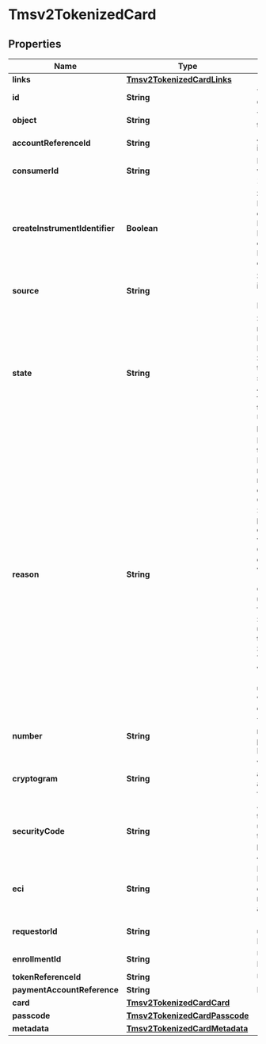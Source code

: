 
# Tmsv2TokenizedCard

## Properties
Name | Type | Description | Notes
------------ | ------------- | ------------- | -------------
**links** | [**Tmsv2TokenizedCardLinks**](Tmsv2TokenizedCardLinks.md) |  |  [optional]
**id** | **String** | The Id of the Tokenized Card.  |  [optional]
**object** | **String** | The type. Possible Values: - tokenizedCard  |  [optional]
**accountReferenceId** | **String** | An identifier provided by the issuer for the account.  |  [optional]
**consumerId** | **String** | Identifier of the consumer within the wallet. Maximum 24 characters for VTS. |  [optional]
**createInstrumentIdentifier** | **Boolean** | Specifies whether the InstrumentId should be created (true) or not (false). Possible Values: - &#x60;true&#x60;: The InstrumentId should be created. - &#x60;false&#x60;: The InstrumentId should be created.  |  [optional]
**source** | **String** | Source of the payment instrument. Possible Values: - ONFILE - TOKEN - ISSUER  |  [optional]
**state** | **String** | State of the network token or network token provision. Possible Values:   ACTIVE : Network token is active.   SUSPENDED : Network token is suspended. This state can change back to ACTIVE.   DELETED : This is a final state for a network token instance.   UNPROVISIONED : A previous network token.  |  [optional]
**reason** | **String** | Issuers state for the network token Possible Values: - INVALID_REQUEST : The network token provision request contained invalid data. - CARD_VERIFICATION_FAILED : The network token provision request contained data that could not be verified. - CARD_NOT_ELIGIBLE : Card can currently not be used with issuer for tokenization. - CARD_NOT_ALLOWED : Card can currently not be used with card association for tokenization. - DECLINED : Card can currently not be used with issuer for tokenization. - SERVICE_UNAVAILABLE : The network token service was unavailable or timed out. - SYSTEM_ERROR : An unexpected error occurred with network token service, check configuration.  |  [optional]
**number** | **String** | The token requestor&#39;s network token for the provided PAN and consumer Id, if available.  |  [optional]
**cryptogram** | **String** | Value generated by the card association to be used alongside the network token for processing a payment.  |  [optional]
**securityCode** | **String** | 4-digit number generated by the card association to be used alogside the network token for processing a payment. Only supported for Amex and SCOF.  |  [optional]
**eci** | **String** | Raw Electronic Commerce Indicator provided by the card association with the result of the cardholder authentication.  |  [optional]
**requestorId** | **String** | 11-digit identifier that uniquely identifies the Token Requestor.  |  [optional]
**enrollmentId** | **String** | Unique id to identify this PAN/ enrollment.  |  [optional]
**tokenReferenceId** | **String** | Unique ID for netwrok token.  |  [optional]
**paymentAccountReference** | **String** | Payment account reference.  |  [optional]
**card** | [**Tmsv2TokenizedCardCard**](Tmsv2TokenizedCardCard.md) |  |  [optional]
**passcode** | [**Tmsv2TokenizedCardPasscode**](Tmsv2TokenizedCardPasscode.md) |  |  [optional]
**metadata** | [**Tmsv2TokenizedCardMetadata**](Tmsv2TokenizedCardMetadata.md) |  |  [optional]



